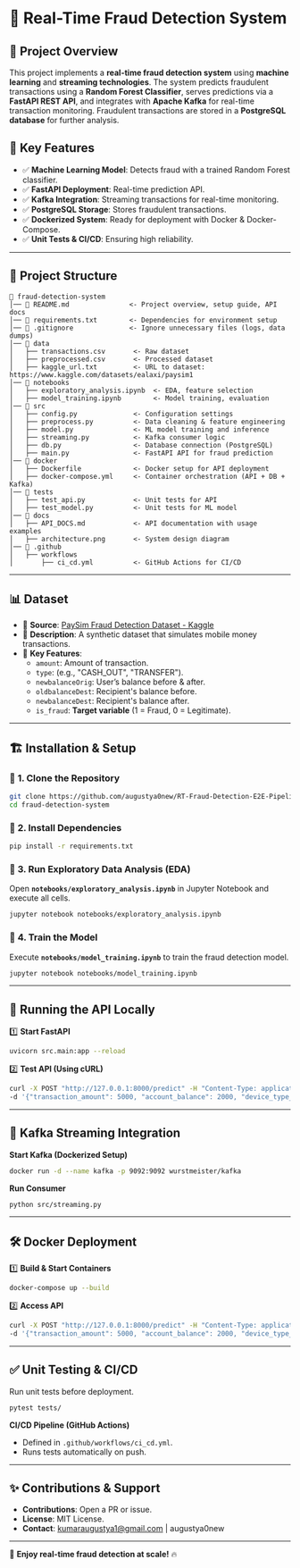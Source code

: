 # 🚀 Real-Time Fraud Detection System

## 📌 **Project Overview**
This project implements a **real-time fraud detection system** using **machine learning** and **streaming technologies**. The system predicts fraudulent transactions using a **Random Forest Classifier**, serves predictions via a **FastAPI REST API**, and integrates with **Apache Kafka** for real-time transaction monitoring. Fraudulent transactions are stored in a **PostgreSQL database** for further analysis.

## 🎯 **Key Features**
- ✅ **Machine Learning Model**: Detects fraud with a trained Random Forest classifier.
- ✅ **FastAPI Deployment**: Real-time prediction API.
- ✅ **Kafka Integration**: Streaming transactions for real-time monitoring.
- ✅ **PostgreSQL Storage**: Stores fraudulent transactions.
- ✅ **Dockerized System**: Ready for deployment with Docker & Docker-Compose.
- ✅ **Unit Tests & CI/CD**: Ensuring high reliability.

---

## 📂 **Project Structure**
```
📂 fraud-detection-system
│── 📜 README.md               <- Project overview, setup guide, API docs
│── 📜 requirements.txt        <- Dependencies for environment setup
│── 📜 .gitignore              <- Ignore unnecessary files (logs, data dumps)
│── 📂 data
│   ├── transactions.csv       <- Raw dataset
│   ├── preprocessed.csv       <- Processed dataset
│   ├── kaggle_url.txt         <- URL to dataset: https://www.kaggle.com/datasets/ealaxi/paysim1
│── 📂 notebooks
│   ├── exploratory_analysis.ipynb  <- EDA, feature selection
│   ├── model_training.ipynb        <- Model training, evaluation
│── 📂 src
│   ├── config.py              <- Configuration settings
│   ├── preprocess.py          <- Data cleaning & feature engineering
│   ├── model.py               <- ML model training and inference
│   ├── streaming.py           <- Kafka consumer logic
│   ├── db.py                  <- Database connection (PostgreSQL)
│   ├── main.py                <- FastAPI API for fraud prediction
│── 📂 docker
│   ├── Dockerfile             <- Docker setup for API deployment
│   ├── docker-compose.yml     <- Container orchestration (API + DB + Kafka)
│── 📂 tests
│   ├── test_api.py            <- Unit tests for API
│   ├── test_model.py          <- Unit tests for ML model
│── 📂 docs
│   ├── API_DOCS.md            <- API documentation with usage examples
│   ├── architecture.png       <- System design diagram
│── 📂 .github
│   ├── workflows
│       ├── ci_cd.yml          <- GitHub Actions for CI/CD
```
---

## 📊 **Dataset**
- 📌 **Source**: [PaySim Fraud Detection Dataset - Kaggle](https://www.kaggle.com/datasets/ealaxi/paysim1)
- 📌 **Description**: A synthetic dataset that simulates mobile money transactions.
- 📌 **Key Features**:
  - `amount`: Amount of transaction.
  - `type`: (e.g., "CASH_OUT", "TRANSFER").
  - `newbalanceOrig`: User’s balance before & after.
  - `oldbalanceDest`: Recipient's balance before.
  - `newbalanceDest`: Recipient's balance after.
  - `is_fraud`: **Target variable** (1 = Fraud, 0 = Legitimate).

---

## 🏗 **Installation & Setup**
### 🔹 **1. Clone the Repository**
```bash
git clone https://github.com/augustya0new/RT-Fraud-Detection-E2E-Pipeline.git
cd fraud-detection-system
```

### 🔹 **2. Install Dependencies**
```bash
pip install -r requirements.txt
```

### 🔹 **3. Run Exploratory Data Analysis (EDA)**
Open **`notebooks/exploratory_analysis.ipynb`** in Jupyter Notebook and execute all cells.
```bash
jupyter notebook notebooks/exploratory_analysis.ipynb
```

### 🔹 **4. Train the Model**
Execute **`notebooks/model_training.ipynb`** to train the fraud detection model.
```bash
jupyter notebook notebooks/model_training.ipynb
```

---

## 🚀 **Running the API Locally**
1️⃣ **Start FastAPI**
```bash
uvicorn src.main:app --reload
```

2️⃣ **Test API (Using cURL)**
```bash
curl -X POST "http://127.0.0.1:8000/predict" -H "Content-Type: application/json" \
-d '{"transaction_amount": 5000, "account_balance": 2000, "device_type_Mobile": 1}'
```

---

## 📡 **Kafka Streaming Integration**
**Start Kafka (Dockerized Setup)**
```bash
docker run -d --name kafka -p 9092:9092 wurstmeister/kafka
```
**Run Consumer**
```bash
python src/streaming.py
```

---

## 🛠 **Docker Deployment**
1️⃣ **Build & Start Containers**
```bash
docker-compose up --build
```
2️⃣ **Access API**
```bash
curl -X POST "http://127.0.0.1:8000/predict" -H "Content-Type: application/json" \
-d '{"transaction_amount": 5000, "account_balance": 2000, "device_type_Mobile": 1}'
```

---

## ✅ **Unit Testing & CI/CD**
Run unit tests before deployment.
```bash
pytest tests/
```
**CI/CD Pipeline (GitHub Actions)**
- Defined in `.github/workflows/ci_cd.yml`.
- Runs tests automatically on push.

---

## ✨ **Contributions & Support**
- **Contributions**: Open a PR or issue.
- **License**: MIT License.
- **Contact**: kumaraugustya1@gmail.com | augustya0new

---
🚀 **Enjoy real-time fraud detection at scale!** 🔥

